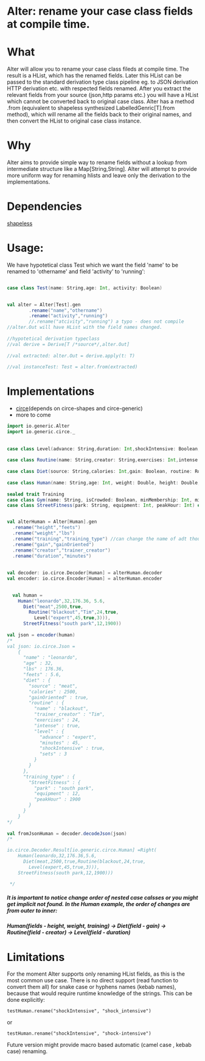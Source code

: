 # Alter: rename your case class fields at compile time.

# What
Alter will allow you to rename your case class fileds at compile time. 
The result is a HList, which has the renamed fields. Later this HList can be passed to the
standard derivation type class pipeline eg. to JSON derivation HTTP derivation etc. with respected fields renamed.
After you extract the relevant fields from your source (json,http params etc.) you will have a HList which cannot be converted back to original case class.
Alter has a method .from (equivalent to shapeless synthesized LabelledGenric[T].from method), which will 
rename all the fields back to their original names, and then convert the HList to original case class instance.

# Why 
Alter aims to provide simple way to rename fields without a lookup from intermediate structure like a Map[String,String].
Alter will attempt to provide more uniform way for renaming hlists and leave only
the derivation to the implementations.

# Dependencies
[shapeless](https://github.com/milessabin/shapeless)

# Usage:
We have hypotetical class Test which we want the field 'name' to be renamed to 'othername' and field 'activity' to 'running': 
```scala

case class Test(name: String,age: Int, activity: Boolean)
  

val alter = Alter[Test].gen
	    .rename("name","othername")
	    .rename("activity","running")
	    //.rename("atcivity","running") a typo - does not compile
//alter.Out will have HList with the field names changed.
  
//hypotetical derivation typeclass  
//val derive = Derive[T /*source*/,alter.Out]  
  
//val extracted: alter.Out = derive.apply(t: T)
  
//val instanceTest: Test = alter.from(extracted)

```
# Implementations
  * [circe](https://github.com/circe/circe)(depends on circe-shapes and circe-generic)
  * more to come
```scala
import io.generic.Alter
import io.generic.circe._
  
  
case class Level(advance: String,duration: Int,shockIntensive: Boolean,sets: Int)
  
case class Routine(name: String,creator: String,exercises: Int,intense: Boolean, level: Level)
  
case class Diet(source: String,calories: Int,gain: Boolean, routine: Routine)
  
case class Human(name: String,age: Int, weight: Double, height: Double,diet: Diet,training: Training)
  
sealed trait Training
case class Gym(name: String, isCrowded: Boolean, minMembership: Int, miles: Int) extends Training
case class StreetFitness(park: String, equipment: Int, peakHour: Int) extends Training


val alterHuman = Alter[Human].gen
  .rename("height","feets")
  .rename("weight","lbs")
  .rename("training","training_type") //can change the name of adt though
  .rename("gain","gainOriented")
  .rename("creator","trainer_creator")
  .rename("duration","minutes")
  
  
val decoder: io.circe.Decoder[Human] = alterHuman.decoder
val encoder: io.circe.Encoder[Human] = alterHuman.encoder

  
  val human =
    Human("leonardo",32,176.36, 5.6,
      Diet("meat",2500,true,
        Routine("blackout","Tim",24,true,
          Level("expert",45,true,3))),
      StreetFitness("south park",12,1900))
      
val json = encoder(human) 
/*
val json: io.circe.Json =
    {
      "name" : "leonardo",
      "age" : 32,
      "lbs" : 176.36,
      "feets" : 5.6,
      "diet" : {
        "source" : "meat",
        "calories" : 2500,
        "gainOriented" : true,
        "routine" : {
          "name" : "blackout",
          "trainer_creator" : "Tim",
          "exercises" : 24,
          "intense" : true,
          "level" : {
            "advance" : "expert",
            "minutes" : 45,
            "shockIntensive" : true,
            "sets" : 3
          }
        }
      },
      "training_type" : {
        "StreetFitness" : {
          "park" : "south park",
          "equipment" : 12,
          "peakHour" : 1900
        }
      }
    }
*/
  
val fromJsonHuman = decoder.decodeJson(json) 
/*

io.circe.Decoder.Result[io.generic.circe.Human] =Right(
    Human(leonardo,32,176.36,5.6,
      Diet(meat,2500,true,Routine(blackout,24,true,
        Level(expert,45,true,3))),
    StreetFitness(south park,12,1900)))

 */

```

##### It is important to notice change order of nested case calsses or you might get implicit not found. In the Human example, the order of changes are from outer to inner:
##### Human(fields - height, weight, training) ->  Diet(field - gain) -> Routine(field - creator) -> Level(field - duration)

# Limitations
For the moment Alter supports only renaming HList fields, as this is the most common use case.
There is no direct support (read function to convert them all) for snake case or hyphens names (kebab names),
because that would require runtime knowledge of the strings.
This can be done explicitly:

```testHuman.rename("shockIntensive", "shock_intensive")```

or  

```testHuman.rename("shockIntensive", "shock-intensive")```

Future version might provide macro based automatic (camel case , kebab case) renaming.

